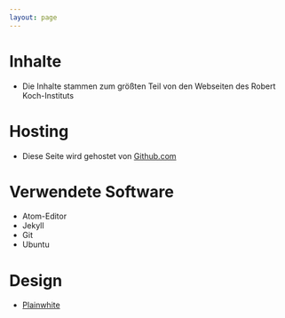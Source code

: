 ```yaml
---
layout: page
---
```

# Inhalte
* Die Inhalte stammen zum größten Teil von den Webseiten des Robert Koch-Instituts

# Hosting
* Diese Seite wird gehostet von [Github.com](https://github.com) 

# Verwendete Software
* Atom-Editor
* Jekyll
* Git
* Ubuntu

# Design
* [Plainwhite](http://jekyllthemes.org/themes/PlainWhite-Jekyll/)

